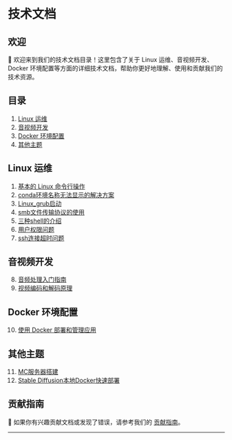 # 技术文档

## 欢迎

📢 欢迎来到我们的技术文档目录！这里包含了关于 Linux 运维、音视频开发、Docker 环境配置等方面的详细技术文档，帮助你更好地理解、使用和贡献我们的技术资源。

## 目录

1. [Linux 运维](#linux-运维)
2. [音视频开发](#音视频开发)
3. [Docker 环境配置](#docker-环境配置)
4. [其他主题](#其他主题)

## Linux 运维

1. [基本的 Linux 命令行操作](../command/Linux_command/README.md)
2. [conda环境名称无法显示的解决方案](./conda/README.md)
3. [Linux_grub启动](./Linux_grub/README.md)
4. [smb文件传输协议的使用](./linux_smb/README.md)
5. [三种shell的介绍](./shell/README.md)
6. [用户权限问题](./user_rights/README.md)
7. [ssh连接超时问题](./ssh_connect/README.md)

## 音视频开发

8. [音频处理入门指南](https://gitee.com/TSGU-OSC/ffmpeg_learn)
9. [视频编码和解码原理](https://gitee.com/TSGU-OSC/ffmpeg_learn/tree/master/command/codec)

## Docker 环境配置

10. [使用 Docker 部署和管理应用](./docker/README.md)


## 其他主题

11. [MC服务器搭建](./mc_server/README.md)
12. [Stable Diffusion本地Docker快速部署](./Stable_Diffusion/README.md)


## 贡献指南

🌟 如果你有兴趣贡献文档或发现了错误，请参考我们的 [贡献指南](CONTRIBUTING.md)。


---

